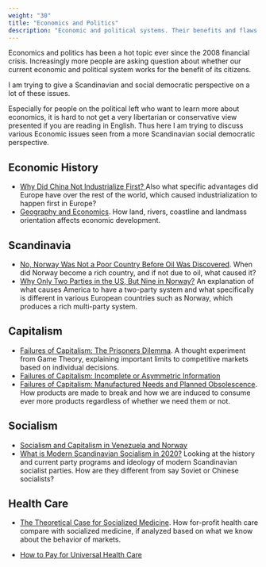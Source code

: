 ```yaml
---
weight: "30"
title: "Economics and Politics"
description: "Economic and political systems. Their benefits and flaws."
---
```


Economics and politics has been a hot topic ever since the 2008 financial crisis. Increasingly more people are asking question about whether our current economic and political system works for the benefit of its citizens.

I am trying to give a Scandinavian and social democratic perspective on a lot of these issues.

Especially for people on the political left who want to learn more about economics, it is hard to not get a very libertarian or conservative view presented if you are reading in English. Thus here I am trying to discuss various Economic issues seen from a more Scandinavian social democratic perspective.

## Economic History

- [Why Did China Not Industrialize First?
](https://medium.com/@Jernfrost/why-didnt-china-become-the-world-superpower-37408d6d0616) Also what specific advantages did Europe have over the rest of the world, which caused industrialization to happen first in Europe?
- [Geography and Economics](https://medium.com/@Jernfrost/geography-and-economics-89ebdcfbce0). How land, rivers, coastline and landmass orientation affects economic development. 

## Scandinavia
- [No, Norway Was Not a Poor Country Before Oil Was Discovered](https://medium.com/@Jernfrost/no-norway-was-not-a-poor-country-before-oil-was-discovered-b58dd365e5). When did Norway become a rich country, and if not due to oil, what caused it?
- [Why Only Two Parties in the US, But Nine in Norway?](https://medium.com/@Jernfrost/why-only-two-parties-in-the-us-but-nine-in-norway-e85b2e2112c2) An explanation of what causes America to have a two-party system and what specifically is different in various European countries such as Norway, which produces a rich multi-party system.

## Capitalism
- [Failures of Capitalism: The Prisoners Dilemma](https://medium.com/@Jernfrost/failures-of-capitalism-the-prisoners-dilemma-ece6cdc80ee). A thought experiment from Game Theory, explaining important limits to competitive markets based on individual decisions.
- [Failures of Capitalism: Incomplete or Asymmetric Information](https://medium.com/@Jernfrost/failures-of-capitalism-incomplete-or-asymmetric-information-b9ca91c98377)
- [Failures of Capitalism: Manufactured Needs and Planned Obsolescence](https://medium.com/@Jernfrost/failures-of-capitalism-manufactured-needs-and-planned-obsolescence-b5a2740ab6f3). How products are made to break and how we are induced to consume ever more products regardless of whether we need them or not.

## Socialism
- [Socialism and Capitalism in Venezuela and Norway](https://medium.com/@Jernfrost/socialism-and-capitalism-in-venezuela-and-norway-c864c7a59e8b)
- [What is Modern Scandinavian Socialism in 2020?](https://medium.com/@Jernfrost/what-is-modern-scandinavian-socialism-504e70de93f4) Looking at the history and current party programs and ideology of modern Scandinavian socialist parties. How are they different from say Soviet or Chinese socialists?

## Health Care
- [The Theoretical Case for Socialized Medicine](https://medium.com/@Jernfrost/the-theoretical-case-for-socialized-medicine-e5e1e95e61be). How for-profit health care compare with socialized medicine, if analyzed based on what we know about the behavior of markets.

- [How to Pay for Universal Health Care](https://medium.com/@Jernfrost/how-to-pay-for-universal-health-care-7a092ca99b26)